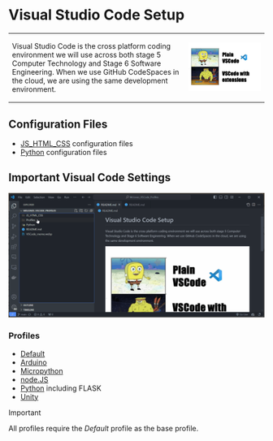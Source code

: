 # Visual Studio Code Setup
<table cellspacing="0" cellpadding="0">
  <tr>
    <td><p>Visual Studio Code is the cross platform coding environment we will use across both stage 5 Computer Technology and Stage 6 Software Engineering. When we use GitHub CodeSpaces in the cloud, we are using the same development environment.</p></td>
    <td><div align="center"><img src="VSCode_meme.webp" width="auto" style="margin:auto"/></div></td>
  </tr>
</table>

## Configuration Files

- [JS_HTML_CSS](\JS_HTML_CSS) configuration files
- [Python](\Python) configuration files

## Important Visual Code Settings

![How to import profiles](import_profile.gif)

### Profiles

- [Default](/Profiles/Default.code-profile)
- [Arduino](/Profiles/Arduino_Development.code-profile)
- [Micropython](/Profiles/MicroPython_Pico_Development.code-profile)
- [node.JS](/Profiles/Node.js_PWA_Development.code-profile)
- [Python](/Profiles/Python_Flask_PWA_Development.code-profile) including FLASK
- [Unity](/Profiles/Unity_Development.code-profile)

> [!IMPORTANT]
> All profiles require the _Default_ profile as the base profile.
